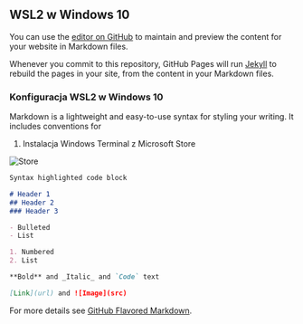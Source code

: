 ## WSL2 w Windows 10

You can use the [editor on GitHub](https://github.com/arturfog/arturfog.github.io/edit/master/index.md) to maintain and preview the content for your website in Markdown files.

Whenever you commit to this repository, GitHub Pages will run [Jekyll](https://jekyllrb.com/) to rebuild the pages in your site, from the content in your Markdown files.

### Konfiguracja WSL2 w Windows 10

Markdown is a lightweight and easy-to-use syntax for styling your writing. It includes conventions for

1. Instalacja Windows Terminal z Microsoft Store

![Store](https://arturfog.github.io/articles/wsl2/1.png)


```markdown
Syntax highlighted code block

# Header 1
## Header 2
### Header 3

- Bulleted
- List

1. Numbered
2. List

**Bold** and _Italic_ and `Code` text

[Link](url) and ![Image](src)
```

For more details see [GitHub Flavored Markdown](https://guides.github.com/features/mastering-markdown/).